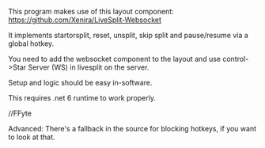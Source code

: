 This program makes use of this layout component: https://github.com/Xenira/LiveSplit-Websocket

It implements startorsplit, reset, unsplit, skip split and pause/resume via a global hotkey.

You need to add the websocket component to the layout and use control->Star Server (WS) in livesplit on the server.

Setup and logic should be easy in-software.

This requires .net 6 runtime to work properly.

//FFyte


Advanced:
There's a fallback in the source for blocking hotkeys, if you want to look at that.
